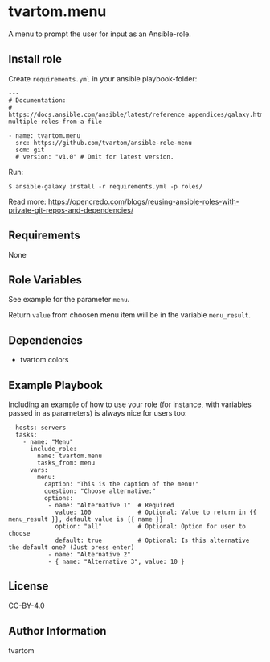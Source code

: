 tvartom.menu
============

A menu to prompt the user for input as an Ansible-role.

Install role
------------

Create `requirements.yml` in your ansible playbook-folder:

    ---
    # Documentation:
    # https://docs.ansible.com/ansible/latest/reference_appendices/galaxy.html#installing-multiple-roles-from-a-file
    
    - name: tvartom.menu
      src: https://github.com/tvartom/ansible-role-menu
      scm: git
      # version: "v1.0" # Omit for latest version.

Run:

    $ ansible-galaxy install -r requirements.yml -p roles/

Read more: 
https://opencredo.com/blogs/reusing-ansible-roles-with-private-git-repos-and-dependencies/

Requirements
------------

None

Role Variables
--------------

See example for the parameter `menu`.

Return `value` from choosen menu item will be in the variable `menu_result`.

Dependencies
------------

* tvartom.colors

Example Playbook
----------------

Including an example of how to use your role (for instance, with variables passed in as parameters) is always nice for users too:

    - hosts: servers
      tasks:
        - name: "Menu"
          include_role:
            name: tvartom.menu
            tasks_from: menu
          vars:
            menu:
              caption: "This is the caption of the menu!"
              question: "Choose alternative:"
              options:
               - name: "Alternative 1"  # Required
                 value: 100             # Optional: Value to return in {{ menu_result }}, default value is {{ name }}
                 option: "all"          # Optional: Option for user to choose
                 default: true          # Optional: Is this alternative the default one? (Just press enter)
               - name: "Alternative 2"
               - { name: "Alternative 3", value: 10 }

License
-------

CC-BY-4.0

Author Information
------------------

tvartom
